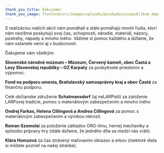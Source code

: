 ```yaml
---
thank_you_title: Ďakujeme!
thank_you_image: frontend/src/images/uploads/povzbudzujucepublikum_doprava.jpg
---
```

S realizáciou našich akcií nám pomáhali a stále pomáhajú mnohí ľudia, ktorí nám nezištne poskytujú svoj čas, schopnosti, náradie, materiál, názory, postrehy, nápady a mnoho iného. Vážime si pomoc každého a dúfame, že nám ostanete verní aj v budúcnosti. 

Ďakujeme vám všetkým:

**Slovenské národné múzeum – Múzeum, Červený kameň, obec Častá a Lesy Slovenskej republiky – OZ Karpaty** za poskytnutie priestorov a výpomoc.

**Fond na podporu umenia, Bratislavský samosprávny kraj a obec Častá** za finančnú podporu.

Celé občianske združenie **Schatmansdorf** (aj neLARPisti) za založenie LARPovej tradície, pomoc s materiálovým zabezpečením a mnoho iného

**Ondrej Farkas, Helena Cillingová a Andrea Cillingová** za pomoc s materiálovým zabezpečením a výrobou rekvizít.

**Roman Szomolai** za položenie základov ORG-tímu, hernej mechaniky a spôsobu prípravy hry (stále dúfame, že jedného dňa sa medzi nás vráti).

**Klára Homzová** za čas strávený maľovaním obrazov a erbov (niektoré diela si môžete pozrieť na našej stránke).
